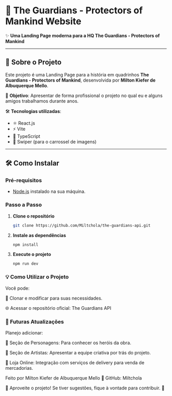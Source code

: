 # 🚀 The Guardians - Protectors of Mankind Website

✨ **Uma Landing Page moderna para a HQ The Guardians - Protectors of Mankind**  

---

## 📝 Sobre o Projeto

Este projeto é uma Landing Page para a história em quadrinhos **The Guardians - Protectors of Mankind**, desenvolvida por **Milton Kiefer de Albuquerque Mello**.  

🔹 **Objetivo**: Apresentar de forma profissional o projeto no qual eu e alguns amigos trabalhamos durante anos.  

🛠️ **Tecnologias utilizadas**:
- ⚛️ React.js  
- ⚡ Vite  
- 🦕 TypeScript  
- 🎠 Swiper (para o carrossel de imagens)  

---

## 🛠️ Como Instalar

### Pré-requisitos
- [Node.js](https://nodejs.org/pt) instalado na sua máquina.  

### Passo a Passo
1. **Clone o repositório**  
   ```bash
   git clone https://github.com/Miltchola/the-guardians-api.git

2. **Instale as dependências**  
   ```bash
   npm install

3. **Execute o projeto**  
   ```bash
   npm run dev

### 💡 Como Utilizar o Projeto
Você pode:

🔄 Clonar e modificar para suas necessidades.

🌐 Acessar o repositório oficial:
The Guardians API

### 🔮 Futuras Atualizações
Planejo adicionar:

🦸 Seção de Personagens: Para conhecer os heróis da obra.

🎨 Seção de Artistas: Apresentar a equipe criativa por trás do projeto.

🛒 Loja Online: Integração com serviços de delivery para venda de mercadorias.


Feito por Milton Kiefer de Albuquerque Mello
📌 GitHub: Miltchola

🌟 Aproveite o projeto! Se tiver sugestões, fique à vontade para contribuir. 🚀
